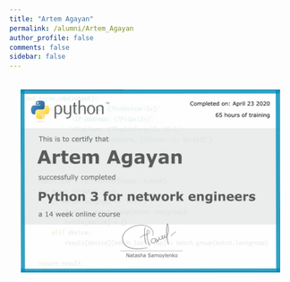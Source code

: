 ```yaml
---
title: "Artem Agayan"
permalink: /alumni/Artem_Agayan
author_profile: false
comments: false
sidebar: false
---
```


<div style="padding: 20px;">
  <img src="https://raw.githubusercontent.com/pyneng/pyneng.github.io/master/alumni/Artem_Agayan.png" alt="Python for network engineers">
</div>

